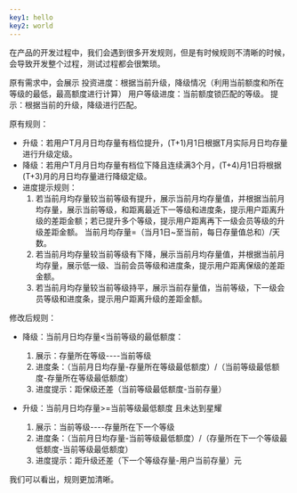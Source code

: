 ```yaml
---
key1: hello
key2: world
---
```


在产品的开发过程中，我们会遇到很多开发规则，但是有时候规则不清晰的时候，会导致开发整个过程，测试过程都会很繁琐。

原有需求中，会展示
投资进度：根据当前升级，降级情况（利用当前额度和所在等级的最低，最高额度进行计算）
用户等级进度：当前额度锁匹配的等级。
提示：根据当前的升级，降级进行匹配。

原有规则：
- 升级：若用户T月月日均存量有档位提升，(T+1)月1日根据T月实际月日均存量进行升级定级。
- 降级：若用户T月月日均存量有档位下降且连续满3个月，(T+4)月1日将根据(T+3)月的月日均存量进行降级定级。
- 进度提示规则：
  1. 若当前月均存量较当前等级有提升，展示当前月均存量值，并根据当前月均存量，展示当前等级，和距离最近下一等级和进度条，提示用户距离升级的差距金额；若已提升多个等级，提示用户距离再下一级会员等级的升级差距金额。
当前月均存量=（当月1日~至当前，每日存量值总和）/天数。
  2. 若当前月均存量较当前等级有下降，展示当前月均存量值，并根据当前月均存量，展示低一级、当前会员等级和进度条，提示用户距离保级的差距金额。
  3. 若当前月均存量较当前等级持平，展示当前存量值，当前等级，下一级会员等级和进度条，提示用户距离升级的差距金额。

修改后规则：
- 降级：当前月日均存量<当前等级的最低额度：
  1. 展示：存量所在等级----当前等级
  2. 进度条：（当前月日均存量-存量所在等级最低额度）/（当前等级最低额度-存量所在等级最低额度）
  3. 进度提示：距保级还差（当前等级最低额度-当前存量）

- 升级：当前月日均存量>=当前等级最低额度 且未达到星耀
  1. 展示：当前等级----存量所在下一个等级
  2. 进度条：（当前月日均存量-当前等级最低额度）/（存量所在下一个等级最低额度-当前等级最低额度）
  3. 进度提示：距升级还差（下一个等级存量-用户当前存量）元

我们可以看出，规则更加清晰。



